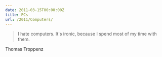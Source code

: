 ```yaml
---
date: 2011-03-15T00:00:00Z
title: PCs
url: /2011/Computers/
---
```


> I hate computers. It's ironic, because I spend most of my time with them.

Thomas Troppenz
